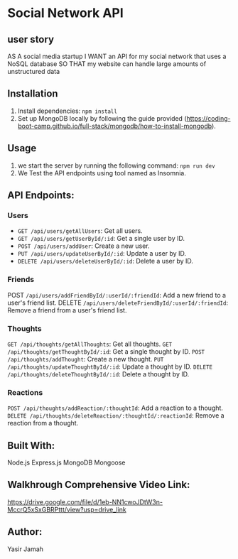 # Social Network API

## user story
AS A social media startup
I WANT an API for my social network that uses a NoSQL database
SO THAT my website can handle large amounts of unstructured data
## Installation

1. Install dependencies: `npm install`
2. Set up MongoDB locally by following the guide provided (https://coding-boot-camp.github.io/full-stack/mongodb/how-to-install-mongodb).

## Usage

1. we start the server by running the following command: `npm run dev`
2. We Test the API endpoints using  tool named as Insomnia.

## API Endpoints:

### Users

- `GET /api/users/getAllUsers`: Get all users.
- `GET /api/users/getUserById/:id`: Get a single user by ID.
- `POST /api/users/addUser`: Create a new user.
- `PUT /api/users/updateUserById/:id`: Update a user by ID.
- `DELETE /api/users/deleteUserById/:id`: Delete a user by ID.

### Friends

POST `/api/users/addFriendById/:userId/:friendId`: Add a new friend to a user's friend list.
DELETE `/api/users/deleteFriendById/:userId/:friendId`: Remove a friend from a user's friend list.

### Thoughts

`GET /api/thoughts/getAllThoughts`: Get all thoughts.
`GET /api/thoughts/getThoughtById/:id`: Get a single thought by ID.
`POST /api/thoughts/addThought`: Create a new thought.
`PUT /api/thoughts/updateThoughtById/:id`: Update a thought by ID.
`DELETE /api/thoughts/deleteThoughtById/:id`: Delete a thought by ID.

### Reactions

`POST /api/thoughts/addReaction/:thoughtId`: Add a reaction to a thought.
`DELETE /api/thoughts/deleteReaction/:thoughtId/:reactionId`: Remove a reaction from a thought.

## Built With:

Node.js
Express.js
MongoDB
Mongoose

## Walkhrough Comprehensive Video Link:

https://drive.google.com/file/d/1eb-NN1cwoJDtW3n-MccrQ5xSxGBRPttt/view?usp=drive_link

## Author:
Yasir Jamah





